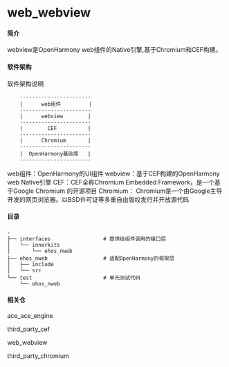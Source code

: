 # web_webview

#### 简介

webview是OpenHarmony web组件的Native引擎,基于Chromium和CEF构建。

#### 软件架构
软件架构说明

```
    -----------------------
    |      web组件         |
    -----------------------
    |      webview        |
    -----------------------
    |        CEF          |
    -----------------------
    |      Chromium       |
    -----------------------
    |  OpenHarmony基础库   |
    -----------------------
```

 web组件：OpenHarmony的UI组件
 webview：基于CEF构建的OpenHarmony web Native引擎
 CEF：CEF全称Chromium Embedded Framework，是一个基于Google Chromium 的开源项目
 Chromium： Chromium是一个由Google主导开发的网页浏览器。以BSD许可证等多重自由版权发行并开放源代码

 #### 目录
```
.
├── interfaces                 # 提供给组件调用的接口层
│   └── innerkits
│       └── ohos_nweb
├── ohos_nweb                  # 适配OpenHarmony的框架层
│   ├── include
│   └── src
└── test                       # 单元测试代码
    └── ohos_nweb
```

#### 相关仓
ace_ace_engine

third_party_cef

web_webview

third_party_chromium
